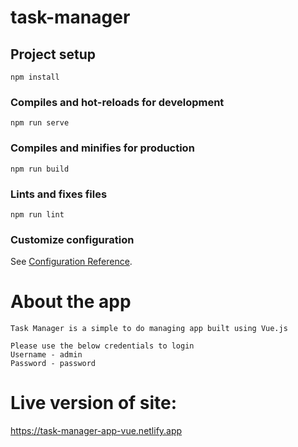 # task-manager

## Project setup
```
npm install
```

### Compiles and hot-reloads for development
```
npm run serve
```

### Compiles and minifies for production
```
npm run build
```

### Lints and fixes files
```
npm run lint
```

### Customize configuration
See [Configuration Reference](https://cli.vuejs.org/config/).

# About the app
```
Task Manager is a simple to do managing app built using Vue.js

Please use the below credentials to login
Username - admin
Password - password
```

# Live version of site:
https://task-manager-app-vue.netlify.app

